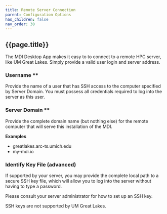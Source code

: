 ```yaml
---
title: Remote Server Connection
parent: Configuration Options
has_children: false
nav_order: 30
---
```


## {{page.title}}

The MDI Desktop App makes it easy to to connect
to a remote HPC server, like UM Great Lakes. Simply 
provide a valid user login and server address.

### Username **

Provide the name of a user that has SSH access to the
computer specified by Server Domain.
You must possess all credentials required to log into
the server as this user.

### Server Domain **

Provide the complete domain name (but nothing else)
for the remote computer that will serve this installation of the MDI.

**Examples**
- greatlakes.arc-ts.umich.edu
- my-mdi.io

### Identify Key File (advanced)

If supported by your server, you may provide
the complete local path to a secure SSH key file, which
will allow you to log into the server without having
to type a password.

Please consult your server administrator for how to set up an SSH key.

SSH keys are not supported by UM Great Lakes.
